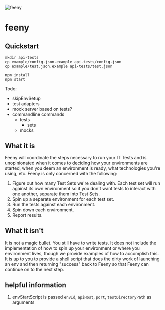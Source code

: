 ![feeny](https://github.build.ge.com/212589146/feeny/blob/master/feeny.jpg)

feeny
========

## Quickstart
```
mkdir api-tests
cp example/config.json.example api-tests/config.json
cp example/test.json.example api-tests/test.json

npm install
npm start
```
Todo:
- skipEnvSetup
- test adapters
- mock server based on tests?
- commandline commands
  - tests
    - sets
  - mocks

## What it is
Feeny will coordinate the steps necessary to run your IT Tests and is unopinionated
when it comes to deciding how your environments are started, when you deem an environment
is ready, what technologies you're using, etc. Feeny is only concerned with the following:  

1. Figure out how many Test Sets we're dealing with. Each test set will run against its own environment
so if you don't want tests to interact with one another, separate them into Test Sets.
2. Spin up a separate environment for each test set.
3. Run the tests against each environment.
4. Spin down each environment.
5. Report results.

## What it isn't
It is not a magic bullet. You still have to write tests.
It does not include the implementation of how to spin up your environment or where you environment
lives, though we provide examples of how to accomplish this. It is up to you to provide a shell script that does the dirty work of launching an env and then
returning "success" back to Feeny so that Feeny can continue on to the next step.

## helpful information
1. envStartScript is passed `envId`, `apiHost`, `port`, `testDirectoryPath` as arguments
